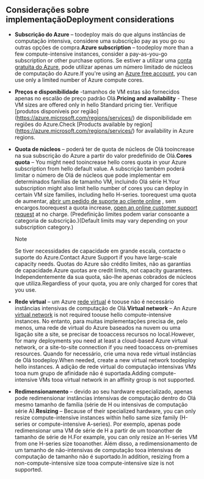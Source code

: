 

## <a name="deployment-considerations"></a><span data-ttu-id="204a4-101">Considerações sobre implementação</span><span class="sxs-lookup"><span data-stu-id="204a4-101">Deployment considerations</span></span>
* <span data-ttu-id="204a4-102">**Subscrição do Azure** – toodeploy mais do que alguns instâncias de computação intensiva, considere uma subscrição pay as you go ou outras opções de compra.</span><span class="sxs-lookup"><span data-stu-id="204a4-102">**Azure subscription** – toodeploy more than a few compute-intensive instances, consider a pay-as-you-go subscription or other purchase options.</span></span> <span data-ttu-id="204a4-103">Se estiver a utilizar uma [conta gratuita do Azure](https://azure.microsoft.com/free/), pode utilizar apenas um número limitado de núcleos de computação do Azure.</span><span class="sxs-lookup"><span data-stu-id="204a4-103">If you're using an [Azure free account](https://azure.microsoft.com/free/), you can use only a limited number of Azure compute cores.</span></span>

* <span data-ttu-id="204a4-104">**Preços e disponibilidade** -tamanhos de VM estas são fornecidos apenas no escalão de preço padrão Olá.</span><span class="sxs-lookup"><span data-stu-id="204a4-104">**Pricing and availability** - These VM sizes are offered only in hello Standard pricing tier.</span></span> <span data-ttu-id="204a4-105">Verifique [produtos disponíveis por região] (https://azure.microsoft.com/regions/services/) de disponibilidade em regiões do Azure.</span><span class="sxs-lookup"><span data-stu-id="204a4-105">Check [Products available by region] (https://azure.microsoft.com/regions/services/) for availability in Azure regions.</span></span> 
* <span data-ttu-id="204a4-106">**Quota de núcleos** – poderá ter de quota de núcleos de Olá tooincrease na sua subscrição do Azure a partir do valor predefinido de Olá.</span><span class="sxs-lookup"><span data-stu-id="204a4-106">**Cores quota** – You might need tooincrease hello cores quota in your Azure subscription from hello default value.</span></span> <span data-ttu-id="204a4-107">A subscrição também poderá limitar o número de Olá de núcleos que pode implementar em determinados famílias de tamanho VM, incluindo Olá série H.</span><span class="sxs-lookup"><span data-stu-id="204a4-107">Your subscription might also limit hello number of cores you can deploy in certain VM size families, including hello H-series.</span></span> <span data-ttu-id="204a4-108">toorequest uma quota de aumentar, [abrir um pedido de suporte ao cliente online](../articles/azure-supportability/how-to-create-azure-support-request.md) , sem encargos.</span><span class="sxs-lookup"><span data-stu-id="204a4-108">toorequest a quota increase, [open an online customer support request](../articles/azure-supportability/how-to-create-azure-support-request.md) at no charge.</span></span> <span data-ttu-id="204a4-109">(Predefinição limites podem variar consoante a categoria de subscrição.)</span><span class="sxs-lookup"><span data-stu-id="204a4-109">(Default limits may vary depending on your subscription category.)</span></span>
  
  > [!NOTE]
  > <span data-ttu-id="204a4-110">Se tiver necessidades de capacidade em grande escala, contacte o suporte do Azure.</span><span class="sxs-lookup"><span data-stu-id="204a4-110">Contact Azure Support if you have large-scale capacity needs.</span></span> <span data-ttu-id="204a4-111">Quotas do Azure são crédito limites, não as garantias de capacidade.</span><span class="sxs-lookup"><span data-stu-id="204a4-111">Azure quotas are credit limits, not capacity guarantees.</span></span> <span data-ttu-id="204a4-112">Independentemente da sua quota, são-lhe apenas cobrados de núcleos que utiliza.</span><span class="sxs-lookup"><span data-stu-id="204a4-112">Regardless of your quota, you are only charged for cores that you use.</span></span>
  > 
  > 
* <span data-ttu-id="204a4-113">**Rede virtual** – um Azure [rede virtual](https://azure.microsoft.com/documentation/services/virtual-network/) é toouse não é necessário instâncias intensivas de computação de Olá.</span><span class="sxs-lookup"><span data-stu-id="204a4-113">**Virtual network** – An Azure [virtual network](https://azure.microsoft.com/documentation/services/virtual-network/) is not required toouse hello compute-intensive instances.</span></span> <span data-ttu-id="204a4-114">No entanto, para muitas implementações precisa de, pelo menos, uma rede de virtual do Azure baseados na nuvem ou uma ligação site a site, se precisar de tooaccess recursos no local.</span><span class="sxs-lookup"><span data-stu-id="204a4-114">However, for many deployments you need at least a cloud-based Azure virtual network, or a site-to-site connection if you need tooaccess on-premises resources.</span></span> <span data-ttu-id="204a4-115">Quando for necessário, crie uma nova rede virtual instâncias de Olá toodeploy.</span><span class="sxs-lookup"><span data-stu-id="204a4-115">When needed, create a new virtual network toodeploy hello instances.</span></span> <span data-ttu-id="204a4-116">A adição de rede virtual do computação intensivas VMs tooa num grupo de afinidade não é suportada.</span><span class="sxs-lookup"><span data-stu-id="204a4-116">Adding compute-intensive VMs tooa virtual network in an affinity group is not supported.</span></span>
* <span data-ttu-id="204a4-117">**Redimensionamento** – devido ao seu hardware especializado, apenas pode redimensionar instâncias intensivas de computação dentro do Olá mesmo tamanho de família (série de H ou intensivas de computação série A).</span><span class="sxs-lookup"><span data-stu-id="204a4-117">**Resizing** – Because of their specialized hardware, you can only resize compute-intensive instances within hello same size family (H-series or compute-intensive A-series).</span></span> <span data-ttu-id="204a4-118">Por exemplo, apenas pode redimensionar uma VM de série de H a partir de um tooanother de tamanho de série de H.</span><span class="sxs-lookup"><span data-stu-id="204a4-118">For example, you can only resize an H-series VM from one H-series size tooanother.</span></span> <span data-ttu-id="204a4-119">Além disso, a redimensionamento de um tamanho de não-intensivas de computação tooa intensivas de computação de tamanho não é suportado.</span><span class="sxs-lookup"><span data-stu-id="204a4-119">In addition, resizing from a non-compute-intensive size tooa compute-intensive size is not supported.</span></span>  
